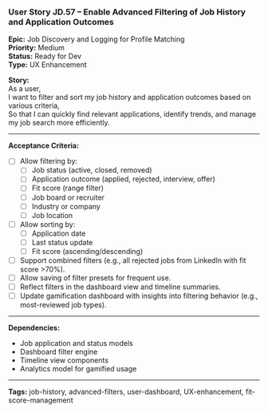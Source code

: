 ### User Story JD.57 – Enable Advanced Filtering of Job History and Application Outcomes

**Epic:** Job Discovery and Logging for Profile Matching  
**Priority:** Medium  
**Status:** Ready for Dev  
**Type:** UX Enhancement  

**Story:**  
As a user,  
I want to filter and sort my job history and application outcomes based on various criteria,  
So that I can quickly find relevant applications, identify trends, and manage my job search more efficiently.

---

**Acceptance Criteria:**
- [ ] Allow filtering by:
  - [ ] Job status (active, closed, removed)
  - [ ] Application outcome (applied, rejected, interview, offer)
  - [ ] Fit score (range filter)
  - [ ] Job board or recruiter
  - [ ] Industry or company
  - [ ] Job location
- [ ] Allow sorting by:
  - [ ] Application date
  - [ ] Last status update
  - [ ] Fit score (ascending/descending)
- [ ] Support combined filters (e.g., all rejected jobs from LinkedIn with fit score >70%).
- [ ] Allow saving of filter presets for frequent use.
- [ ] Reflect filters in the dashboard view and timeline summaries.
- [ ] Update gamification dashboard with insights into filtering behavior (e.g., most-reviewed job types).

---

**Dependencies:**
- Job application and status models
- Dashboard filter engine
- Timeline view components
- Analytics model for gamified usage

---

**Tags:** job-history, advanced-filters, user-dashboard, UX-enhancement, fit-score-management
